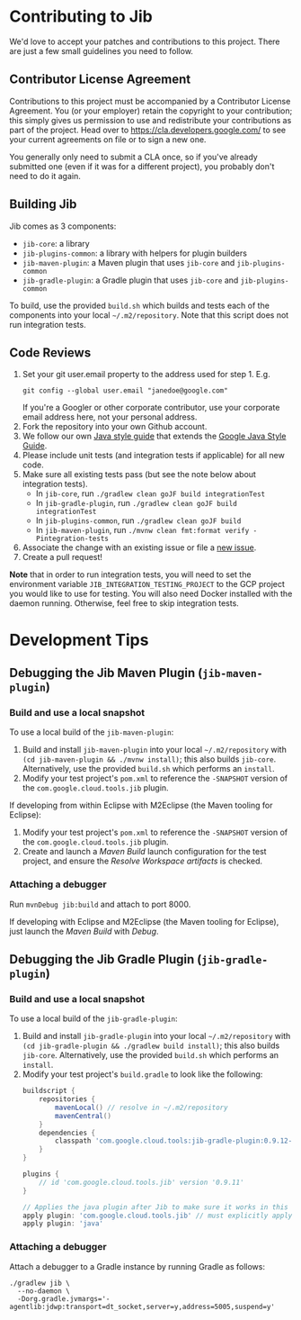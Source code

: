 # Contributing to Jib

We'd love to accept your patches and contributions to this project. There are
just a few small guidelines you need to follow.

## Contributor License Agreement

Contributions to this project must be accompanied by a Contributor License
Agreement. You (or your employer) retain the copyright to your contribution; 
this simply gives us permission to use and redistribute your contributions as
part of the project. Head over to <https://cla.developers.google.com/> to see
your current agreements on file or to sign a new one.

You generally only need to submit a CLA once, so if you've already submitted one
(even if it was for a different project), you probably don't need to do it
again.

## Building Jib

Jib comes as 3 components:

  - `jib-core`: a library
  - `jib-plugins-common`: a library with helpers for plugin builders
  - `jib-maven-plugin`: a Maven plugin that uses `jib-core` and `jib-plugins-common`
  - `jib-gradle-plugin`: a Gradle plugin that uses `jib-core` and `jib-plugins-common`

To build, use the provided `build.sh` which builds and tests each of the components into your local `~/.m2/repository`.  Note that this script does not run integration tests.

## Code Reviews

1. Set your git user.email property to the address used for step 1. E.g.
   ```
   git config --global user.email "janedoe@google.com"
   ```
   If you're a Googler or other corporate contributor,
   use your corporate email address here, not your personal address.
2. Fork the repository into your own Github account.
3. We follow our own [Java style guide](STYLE_GUIDE.md) that extends the [Google Java Style Guide](https://google.github.io/styleguide/javaguide.html).
3. Please include unit tests (and integration tests if applicable) for all new code.
4. Make sure all existing tests pass (but see the note below about integration tests).
   * In `jib-core`, run `./gradlew clean goJF build integrationTest`
   * In `jib-gradle-plugin`, run `./gradlew clean goJF build integrationTest`
   * In `jib-plugins-common`, run `./gradlew clean goJF build`
   * In `jib-maven-plugin`, run `./mvnw clean fmt:format verify -Pintegration-tests`
5. Associate the change with an existing issue or file a [new issue](../../issues).
6. Create a pull request!

**Note** that in order to run integration tests, you will need to set the environment variable `JIB_INTEGRATION_TESTING_PROJECT` to the GCP project you would like to use for testing. You will also need Docker installed with the daemon running. Otherwise, feel free to skip integration tests.

# Development Tips

## Debugging the Jib Maven Plugin (`jib-maven-plugin`)

### Build and use a local snapshot 

To use a local build of the `jib-maven-plugin`:

  1. Build and install `jib-maven-plugin` into your local `~/.m2/repository`
     with `(cd jib-maven-plugin && ./mvnw install)`; this also builds `jib-core`.
     Alternatively, use the provided `build.sh` which performs an `install`.
  1. Modify your test project's `pom.xml` to reference the `-SNAPSHOT`
     version of the `com.google.cloud.tools.jib` plugin.

If developing from within Eclipse with M2Eclipse (the Maven tooling for Eclipse):

  1. Modify your test project's `pom.xml` to reference the `-SNAPSHOT`
     version of the `com.google.cloud.tools.jib` plugin.
  2. Create and launch a _Maven Build_ launch configuration for the
     test project, and ensure the _Resolve Workspace artifacts_ is checked.

### Attaching a debugger

Run `mvnDebug jib:build` and attach to port 8000.

If developing with Eclipse and M2Eclipse (the Maven tooling for Eclipse), just launch the _Maven Build_ with _Debug_.

## Debugging the Jib Gradle Plugin (`jib-gradle-plugin`)

### Build and use a local snapshot 

To use a local build of the `jib-gradle-plugin`:

  1. Build and install `jib-gradle-plugin` into your local `~/.m2/repository`
     with `(cd jib-gradle-plugin && ./gradlew build install)`; this also builds `jib-core`.
     Alternatively, use the provided `build.sh` which performs an `install`.
  1. Modify your test project's `build.gradle` to look like the following:
        ```groovy
        buildscript {
            repositories {
                mavenLocal() // resolve in ~/.m2/repository
                mavenCentral()
            }
            dependencies {
                classpath 'com.google.cloud.tools:jib-gradle-plugin:0.9.12-SNAPSHOT'
            }
        }

        plugins {
            // id 'com.google.cloud.tools.jib' version '0.9.11'
        }

        // Applies the java plugin after Jib to make sure it works in this order.
        apply plugin: 'com.google.cloud.tools.jib' // must explicitly apply local
        apply plugin: 'java'
        ```

### Attaching a debugger

Attach a debugger to a Gradle instance by running Gradle as follows:

```shell
./gradlew jib \
  --no-daemon \
  -Dorg.gradle.jvmargs='-agentlib:jdwp:transport=dt_socket,server=y,address=5005,suspend=y'
```

